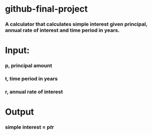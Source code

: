# github-final-project
### A calculator that calculates simple interest given principal, annual rate of interest and time period in years.

# Input:
  ### p, principal amount
  ### t, time period in years
  ### r, annual rate of interest
# Output
  ### simple interest = p*t*r
